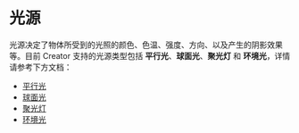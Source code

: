 # 光源

光源决定了物体所受到的光照的颜色、色温、强度、方向、以及产生的阴影效果等。目前 Creator 支持的光源类型包括 **平行光**、**球面光**、**聚光灯** 和 **环境光**，详情请参考下方文档：

- [平行光](./dir-light.md)
- [球面光](./sphere-light.md)
- [聚光灯](./spot-light.md)
- [环境光](./ambient.md)
